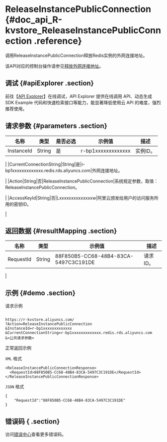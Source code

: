 # ReleaseInstancePublicConnection {#doc_api_R-kvstore_ReleaseInstancePublicConnection .reference}

调用ReleaseInstancePublicConnection释放Redis实例的外网连接地址。

该API对应的控制台操作请参见[释放外网连接地址](~~125424~~)。

## 调试 {#apiExplorer .section}

前往【[API Explorer](https://api.aliyun.com/#product=R-kvstore&api=ReleaseInstancePublicConnection)】在线调试，API Explorer 提供在线调用 API、动态生成 SDK Example 代码和快速检索接口等能力，能显著降低使用云 API 的难度，强烈推荐使用。

## 请求参数 {#parameters .section}

|名称|类型|是否必选|示例值|描述|
|--|--|----|---|--|
|InstanceId|String|是|r-bp1xxxxxxxxxxxxx|实例ID。

 |
|CurrentConnectionString|String|是|r-bp1xxxxxxxxxxxxx.redis.rds.aliyuncs.com|外网连接地址。

 |
|Action|String|否|ReleaseInstancePublicConnection|系统规定参数，取值：ReleaseInstancePublicConnection。

 |
|AccessKeyId|String|否|Lxxxxxxxxxxxxxxw|阿里云颁发给用户的访问服务所用的密钥ID。

 |

## 返回数据 {#resultMapping .section}

|名称|类型|示例值|描述|
|--|--|---|--|
|RequestId|String|88F850B5-CC68-48B4-83CA-5497C3C191DE|请求ID。

 |

## 示例 {#demo .section}

请求示例

``` {#request_demo}

https://r-kvstore.aliyuncs.com/
?Action=ReleaseInstancePublicConnection
&InstanceId=r-bp1xxxxxxxxxxxxx
&CurrentConnectionString=r-bp1xxxxxxxxxxxxx.redis.rds.aliyuncs.com
&<公共请求参数>

```

正常返回示例

`XML` 格式

``` {#xml_return_success_demo}
<ReleaseInstancePublicConnectionResponse>
  <RequestId>88F850B5-CC68-48B4-83CA-5497C3C191DE</RequestId>
</ReleaseInstancePublicConnectionResponse>

```

`JSON` 格式

``` {#json_return_success_demo}
{
	"RequestId":"88F850B5-CC68-48B4-83CA-5497C3C191DE"
}
```

## 错误码 { .section}

访问[错误中心](https://error-center.aliyun.com/status/product/R-kvstore)查看更多错误码。

